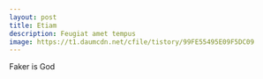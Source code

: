 ```yaml
---
layout: post
title: Etiam
description: Feugiat amet tempus
image: https://t1.daumcdn.net/cfile/tistory/99FE55495E09F5DC09
---
```


Faker is God
